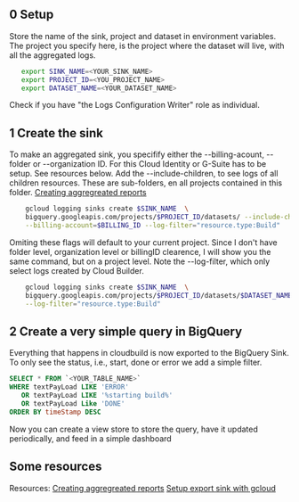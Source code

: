 ## 0 Setup 
Store the name of the sink, project and dataset in environment variables. The project you specify here, is the project where the dataset will live, with all the aggregated logs.
```bash
   export SINK_NAME=<YOUR_SINK_NAME>
   export PROJECT_ID=<YOU_PROJECT_NAME>
   export DATASET_NAME=<YOUR_DATASET_NAME>
```

Check if you have "the Logs Configuration Writer" role as individual.
 
## 1 Create the sink
To make an aggregated sink, you specifify either the --billing-acount, --folder or --organization ID. For this Cloud Identity or G-Suite has to be setup. See resources below. Add the --include-children, to see logs of all children resources. These are sub-folders, en all projects contained in this folder.
[Creating aggregreated reports](https://cloud.google.com/logging/docs/export/aggregated_exports)

```bash
    gcloud logging sinks create $SINK_NAME  \
    bigquery.googleapis.com/projects/$PROJECT_ID/datasets/ --include-children \
    --billing-account=$BILLING_ID --log-filter="resource.type:Build"
```
Omiting these flags will default to your current project. Since I don't have folder level, organization level or billingID clearence, I will show you the same command, but on a project level. Note the --log-filter, which only select logs created by Cloud Builder.

```bash
    gcloud logging sinks create $SINK_NAME  \
    bigquery.googleapis.com/projects/$PROJECT_ID/datasets/$DATASET_NAME --include-children \
    --log-filter="resource.type:Build"
```

## 2 Create a very simple query in BigQuery
Everything that happens in cloudbuild is now exported to the BigQuery Sink. 
To only see the status, i.e., start, done or error we add a simple filter.
```SQL
SELECT * FROM `<YOUR_TABLE_NAME>`
WHERE textPayLoad LIKE 'ERROR'
   OR textPayLoad LIKE '%starting build%'
   OR textPayLoad Like 'DONE'
ORDER BY timeStamp DESC 
```
Now you can create a view store to store the query, have it updated periodically, and feed in a simple dashboard

## Some resources
Resources: 
[Creating aggregreated reports](https://cloud.google.com/logging/docs/export/aggregated_exports)
[Setup export sink with gcloud](https://cloud.google.com/sdk/gcloud/reference/beta/logging/sinks/create)
